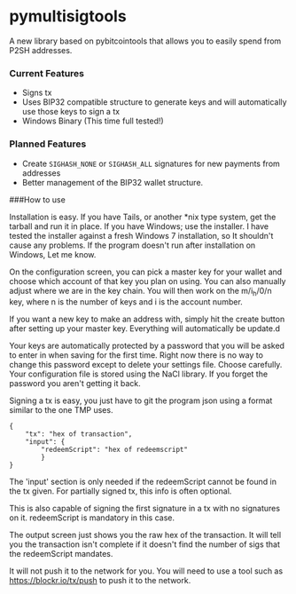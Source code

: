 pymultisigtools
===============

A new library based on pybitcointools that allows you to easily spend
from P2SH addresses. 

### Current Features

* Signs tx
* Uses BIP32 compatible structure to generate keys and will automatically use those keys to sign a tx
* Windows Binary (This time full tested!)

### Planned Features

* Create `SIGHASH_NONE` or `SIGHASH_ALL` signatures for new payments from addresses
* Better management of the BIP32 wallet structure.

###How to use

Installation is easy. If you have Tails, or another *nix type system, get
the tarball and run it in place. If you have Windows; use the installer.
I have tested the installer against a fresh Windows 7 installation, so 
It shouldn't cause any problems. If the program doesn't run after installation
on Windows, Let me know. 

On the configuration screen, you can pick a master key for your wallet
and choose which account of that key you plan on using. You can also 
manually adjust where we are in the key chain. You will then work on the 
m/i<sub>h</sub>/0/n key, where n is the number of keys and i is the account
number.

If you want a new key to make an address with, simply hit the create button
after setting up your master key. Everything will automatically be update.d

Your keys are automatically protected by a password that you will be asked to 
enter in when saving for the first time. Right now there is no way to change
this password except to delete your settings file. Choose carefully. Your 
configuration file is stored using the NaCl library. If you forget the password
you aren't getting it back. 

Signing a tx is easy, you just have to git the program json
using a format similar to the one TMP uses. 

	{
		"tx": "hex of transaction",
		"input": {
			"redeemScript": "hex of redeemscript"
			}
	}

The 'input' section is only needed if the redeemScript cannot be 
found in the tx given. For partially signed tx, this info is often optional.

This is also capable of signing the first signature in a tx with no 
signatures on it. redeemScript is mandatory in this case.

The output screen just shows you the raw hex of the transaction. It will 
tell you the transaction isn't complete if it doesn't find the number of 
sigs that the redeemScript mandates. 

It will not push it to the network for you. You will need to use a tool
such as https://blockr.io/tx/push to push it to the network.
